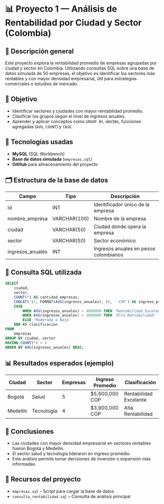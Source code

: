 
# 📊 Proyecto 1 — Análisis de Rentabilidad por Ciudad y Sector (Colombia)

## 📝 Descripción general
Este proyecto explora la rentabilidad promedio de empresas agrupadas por ciudad y sector en Colombia. Utilizando consultas SQL sobre una base de datos simulada de 50 empresas, el objetivo es identificar los sectores más rentables y con mayor densidad empresarial, útil para estrategias comerciales o estudios de mercado.

## 🎯 Objetivo
- Identificar sectores y ciudades con mayor rentabilidad promedio.
- Clasificar los grupos según el nivel de ingresos anuales.
- Aprender y aplicar conceptos como `GROUP BY`, `HAVING`, funciones agregadas (`AVG`, `COUNT`) y `CASE`.

## 🧰 Tecnologías usadas
- **MySQL** (SQL Workbench)
- **Base de datos simulada** (`empresas.sql`)
- **GitHub** para almacenamiento del proyecto

## 🗂️ Estructura de la base de datos

| Campo            | Tipo         | Descripción                            |
|------------------|--------------|----------------------------------------|
| id               | INT          | Identificador único de la empresa      |
| nombre_empresa   | VARCHAR(100) | Nombre de la empresa                   |
| ciudad           | VARCHAR(50)  | Ciudad donde opera la empresa          |
| sector           | VARCHAR(50)  | Sector económico                       |
| ingresos_anuales | INT          | Ingresos anuales en pesos colombianos  |

## 🧾 Consulta SQL utilizada

```sql
SELECT 
    ciudad,
    sector,
    COUNT(*) AS cantidad_empresas,
    CONCAT('$', FORMAT(AVG(ingresos_anuales), 0), ' COP') AS ingreso_promedio,
    CASE
        WHEN AVG(ingresos_anuales) > 4000000 THEN 'Rentabilidad Excelente'
        WHEN AVG(ingresos_anuales) > 3000000 THEN 'Alta Rentabilidad'
        ELSE 'Moderada o Baja'
    END AS clasificacion
FROM
    empresas
GROUP BY ciudad, sector
HAVING COUNT(*) > 3
ORDER BY AVG(ingresos_anuales) DESC;
```

## 📊 Resultados esperados (ejemplo)

| Ciudad     | Sector       | Empresas | Ingreso Promedio | Clasificación         |
|------------|--------------|----------|------------------|------------------------|
| Bogotá     | Salud        | 5        | $5,600,000 COP   | Rentabilidad Excelente |
| Medellín   | Tecnología   | 4        | $3,900,000 COP   | Alta Rentabilidad      |

## 🧠 Conclusiones
- Las ciudades con mayor densidad empresarial en sectores rentables fueron Bogotá y Medellín.
- El sector salud y tecnología lideraron en ingreso promedio.
- Este análisis permite tomar decisiones de inversión o expansión más informadas.

## 📎 Recursos del proyecto
- `empresas.sql` – Script para cargar la base de datos
- `consulta_rentabilidad.sql` – Consulta de análisis principal

